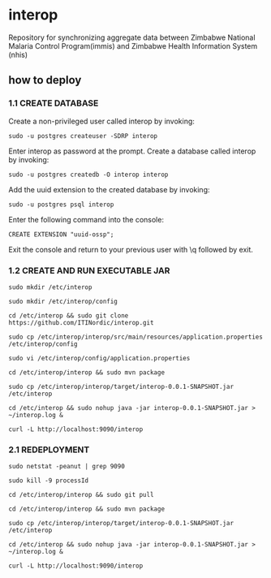 # interop
Repository for synchronizing aggregate data between Zimbabwe National Malaria Control Program(immis) and Zimbabwe Health Information System (nhis) 

## how to deploy

### 1.1 CREATE DATABASE
Create a non-privileged user called interop by invoking:
```
sudo -u postgres createuser -SDRP interop
```

Enter interop as password at the prompt. Create a database called interop by invoking:
```
sudo -u postgres createdb -O interop interop
```

Add the uuid extension to the created database by invoking:
```
sudo -u postgres psql interop
```

Enter the following command into the console:
```
CREATE EXTENSION "uuid-ossp";
```

Exit the console and return to your previous user with \q followed by exit.

### 1.2 CREATE AND RUN EXECUTABLE JAR
```
sudo mkdir /etc/interop

sudo mkdir /etc/interop/config

cd /etc/interop && sudo git clone https://github.com/ITINordic/interop.git

sudo cp /etc/interop/interop/src/main/resources/application.properties /etc/interop/config

sudo vi /etc/interop/config/application.properties

cd /etc/interop/interop && sudo mvn package

sudo cp /etc/interop/interop/target/interop-0.0.1-SNAPSHOT.jar /etc/interop

cd /etc/interop && sudo nohup java -jar interop-0.0.1-SNAPSHOT.jar > ~/interop.log &

curl -L http://localhost:9090/interop

```
### 2.1 REDEPLOYMENT
```
sudo netstat -peanut | grep 9090

sudo kill -9 processId

cd /etc/interop/interop && sudo git pull

cd /etc/interop/interop && sudo mvn package

sudo cp /etc/interop/interop/target/interop-0.0.1-SNAPSHOT.jar /etc/interop

cd /etc/interop && sudo nohup java -jar interop-0.0.1-SNAPSHOT.jar > ~/interop.log &

curl -L http://localhost:9090/interop

```


